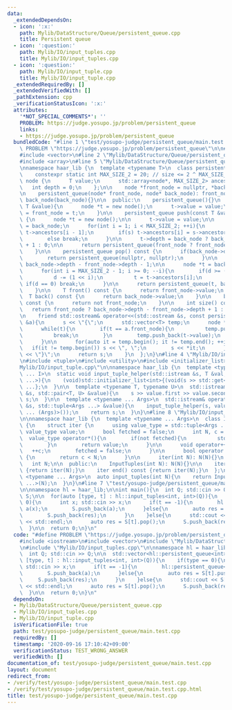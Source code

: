 ```yaml
---
data:
  _extendedDependsOn:
  - icon: ':x:'
    path: Mylib/DataStructure/Queue/persistent_queue.cpp
    title: Persistent queue
  - icon: ':question:'
    path: Mylib/IO/input_tuples.cpp
    title: Mylib/IO/input_tuples.cpp
  - icon: ':question:'
    path: Mylib/IO/input_tuple.cpp
    title: Mylib/IO/input_tuple.cpp
  _extendedRequiredBy: []
  _extendedVerifiedWith: []
  _pathExtension: cpp
  _verificationStatusIcon: ':x:'
  attributes:
    '*NOT_SPECIAL_COMMENTS*': ''
    PROBLEM: https://judge.yosupo.jp/problem/persistent_queue
    links:
    - https://judge.yosupo.jp/problem/persistent_queue
  bundledCode: "#line 1 \"test/yosupo-judge/persistent_queue/main.test.cpp\"\n#define\
    \ PROBLEM \"https://judge.yosupo.jp/problem/persistent_queue\"\n\n#include <iostream>\n\
    #include <vector>\n#line 2 \"Mylib/DataStructure/Queue/persistent_queue.cpp\"\n\
    #include <array>\n#line 5 \"Mylib/DataStructure/Queue/persistent_queue.cpp\"\n\
    \nnamespace haar_lib {\n  template <typename T>\n  class persistent_queue {\n\
    \    constexpr static int MAX_SIZE_2 = 20; // size <= 2 ^ MAX_SIZE_2\n\n    struct\
    \ node {\n      T value;\n      std::array<node*, MAX_SIZE_2> ancestors;\n   \
    \   int depth = 0;\n    };\n\n    node *front_node = nullptr, *back_node = nullptr;\n\
    \n    persistent_queue(node* front_node, node* back_node): front_node(front_node),\
    \ back_node(back_node){}\n\n  public:\n    persistent_queue(){}\n    persistent_queue(const\
    \ T &value){\n      node *t = new node();\n      t->value = value;\n      back_node\
    \ = front_node = t;\n    }\n\n    persistent_queue push(const T &value) const\
    \ {\n      node *t = new node();\n\n      t->value = value;\n\n      t->ancestors[0]\
    \ = back_node;\n      for(int i = 1; i < MAX_SIZE_2; ++i){\n        node *s =\
    \ t->ancestors[i - 1];\n        if(s) t->ancestors[i] = s->ancestors[i - 1];\n\
    \        else break;\n      }\n\n      t->depth = back_node ? back_node->depth\
    \ + 1 : 0;\n\n      return persistent_queue(front_node ? front_node : t, t);\n\
    \    }\n\n    persistent_queue pop() const {\n      if(back_node->depth == front_node->depth){\n\
    \        return persistent_queue(nullptr, nullptr);\n      }\n\n      int d =\
    \ back_node->depth - front_node->depth - 1;\n\n      node *t = back_node;\n\n\
    \      for(int i = MAX_SIZE_2 - 1; i >= 0; --i){\n        if(d >= (1 << i)){\n\
    \          d -= (1 << i);\n          t = t->ancestors[i];\n        }\n       \
    \ if(d == 0) break;\n      }\n\n      return persistent_queue(t, back_node);\n\
    \    }\n\n    T front() const {\n      return front_node->value;\n    }\n\n  \
    \  T back() const {\n      return back_node->value;\n    }\n\n    bool empty()\
    \ const {\n      return not front_node;\n    }\n\n    int size() const {\n   \
    \   return front_node ? back_node->depth - front_node->depth + 1 : 0;\n    }\n\
    \n    friend std::ostream& operator<<(std::ostream &s, const persistent_queue\
    \ &a){\n      s << \"{\";\n      std::vector<T> temp;\n      node *t = a.back_node;\n\
    \      while(t){\n        if(t == a.front_node){\n          temp.push_back(t->value);\n\
    \          break;\n        }\n        temp.push_back(t->value);\n        t = t->ancestors[0];\n\
    \      }\n\n      for(auto it = temp.begin(); it != temp.end(); ++it){\n     \
    \   if(it != temp.begin()) s << \", \";\n        s << *it;\n      }\n\n      s\
    \ << \"}\";\n      return s;\n    }\n  };\n}\n#line 4 \"Mylib/IO/input_tuples.cpp\"\
    \n#include <tuple>\n#include <utility>\n#include <initializer_list>\n#line 6 \"\
    Mylib/IO/input_tuple.cpp\"\n\nnamespace haar_lib {\n  template <typename T, size_t\
    \ ... I>\n  static void input_tuple_helper(std::istream &s, T &val, std::index_sequence<I\
    \ ...>){\n    (void)std::initializer_list<int>{(void(s >> std::get<I>(val)), 0)\
    \ ...};\n  }\n\n  template <typename T, typename U>\n  std::istream& operator>>(std::istream\
    \ &s, std::pair<T, U> &value){\n    s >> value.first >> value.second;\n    return\
    \ s;\n  }\n\n  template <typename ... Args>\n  std::istream& operator>>(std::istream\
    \ &s, std::tuple<Args ...> &value){\n    input_tuple_helper(s, value, std::make_index_sequence<sizeof\
    \ ... (Args)>());\n    return s;\n  }\n}\n#line 8 \"Mylib/IO/input_tuples.cpp\"\
    \n\nnamespace haar_lib {\n  template <typename ... Args>\n  class InputTuples\
    \ {\n    struct iter {\n      using value_type = std::tuple<Args ...>;\n     \
    \ value_type value;\n      bool fetched = false;\n      int N, c = 0;\n\n    \
    \  value_type operator*(){\n        if(not fetched){\n          std::cin >> value;\n\
    \        }\n        return value;\n      }\n\n      void operator++(){\n     \
    \   ++c;\n        fetched = false;\n      }\n\n      bool operator!=(iter &) const\
    \ {\n        return c < N;\n      }\n\n      iter(int N): N(N){}\n    };\n\n \
    \   int N;\n\n  public:\n    InputTuples(int N): N(N){}\n\n    iter begin() const\
    \ {return iter(N);}\n    iter end() const {return iter(N);}\n  };\n\n  template\
    \ <typename ... Args>\n  auto input_tuples(int N){\n    return InputTuples<Args\
    \ ...>(N);\n  }\n}\n#line 7 \"test/yosupo-judge/persistent_queue/main.test.cpp\"\
    \n\nnamespace hl = haar_lib;\n\nint main(){\n  int Q; std::cin >> Q;\n\n  std::vector<hl::persistent_queue<int>>\
    \ S;\n\n  for(auto [type, t] : hl::input_tuples<int, int>(Q)){\n    if(type ==\
    \ 0){\n      int x; std::cin >> x;\n      if(t == -1){\n        hl::persistent_queue<int>\
    \ a(x);\n        S.push_back(a);\n      }else{\n        auto res = S[t].push(x);\n\
    \        S.push_back(res);\n      }\n    }else{\n      std::cout << S[t].front()\
    \ << std::endl;\n      auto res = S[t].pop();\n      S.push_back(res);\n    }\n\
    \  }\n\n  return 0;\n}\n"
  code: "#define PROBLEM \"https://judge.yosupo.jp/problem/persistent_queue\"\n\n\
    #include <iostream>\n#include <vector>\n#include \"Mylib/DataStructure/Queue/persistent_queue.cpp\"\
    \n#include \"Mylib/IO/input_tuples.cpp\"\n\nnamespace hl = haar_lib;\n\nint main(){\n\
    \  int Q; std::cin >> Q;\n\n  std::vector<hl::persistent_queue<int>> S;\n\n  for(auto\
    \ [type, t] : hl::input_tuples<int, int>(Q)){\n    if(type == 0){\n      int x;\
    \ std::cin >> x;\n      if(t == -1){\n        hl::persistent_queue<int> a(x);\n\
    \        S.push_back(a);\n      }else{\n        auto res = S[t].push(x);\n   \
    \     S.push_back(res);\n      }\n    }else{\n      std::cout << S[t].front()\
    \ << std::endl;\n      auto res = S[t].pop();\n      S.push_back(res);\n    }\n\
    \  }\n\n  return 0;\n}\n"
  dependsOn:
  - Mylib/DataStructure/Queue/persistent_queue.cpp
  - Mylib/IO/input_tuples.cpp
  - Mylib/IO/input_tuple.cpp
  isVerificationFile: true
  path: test/yosupo-judge/persistent_queue/main.test.cpp
  requiredBy: []
  timestamp: '2020-09-16 17:10:42+09:00'
  verificationStatus: TEST_WRONG_ANSWER
  verifiedWith: []
documentation_of: test/yosupo-judge/persistent_queue/main.test.cpp
layout: document
redirect_from:
- /verify/test/yosupo-judge/persistent_queue/main.test.cpp
- /verify/test/yosupo-judge/persistent_queue/main.test.cpp.html
title: test/yosupo-judge/persistent_queue/main.test.cpp
---
```

